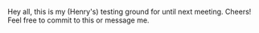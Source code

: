 Hey all, this is my (Henry's) testing ground for until next meeting. Cheers! Feel free to commit to this or message me.
